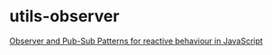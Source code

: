 # utils-observer

[Observer and Pub-Sub Patterns for reactive behaviour in JavaScript](https://dionarodrigues.dev/blog/observer-and-pub-sub-patterns-for-reactive-behaviours-in-javascript)
